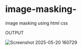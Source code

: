 # image-masking-
image masking using html css 

OUTPUT


![Screenshot 2025-05-20 160729](https://github.com/user-attachments/assets/fdbb6d64-0c34-4d18-b2df-9e03dfd4a18d)
